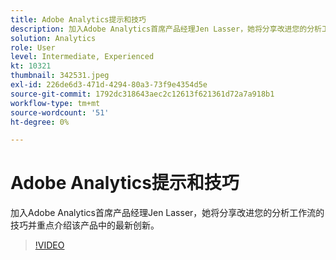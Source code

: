 ```yaml
---
title: Adobe Analytics提示和技巧
description: 加入Adobe Analytics首席产品经理Jen Lasser，她将分享改进您的分析工作流程并重点介绍最新创新的技巧
solution: Analytics
role: User
level: Intermediate, Experienced
kt: 10321
thumbnail: 342531.jpeg
exl-id: 226de6d3-471d-4294-80a3-73f9e4354d5e
source-git-commit: 1792dc318643aec2c12613f621361d72a7a918b1
workflow-type: tm+mt
source-wordcount: '51'
ht-degree: 0%

---
```


# Adobe Analytics提示和技巧

加入Adobe Analytics首席产品经理Jen Lasser，她将分享改进您的分析工作流的技巧并重点介绍该产品中的最新创新。

>[!VIDEO](https://video.tv.adobe.com/v/342531/?quality=12&learn=on)
